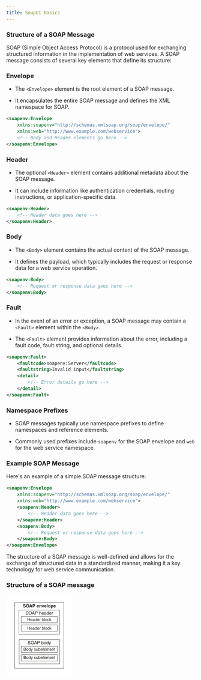 ```yaml
---
title: SoupUI Basics
---
```

### Structure of a SOAP Message

SOAP (Simple Object Access Protocol) is a protocol used for exchanging structured information in the implementation of web services. A SOAP message consists of several key elements that define its structure:

### Envelope

- The `<Envelope>` element is the root element of a SOAP message.

- It encapsulates the entire SOAP message and defines the XML namespace for SOAP.

```xml
<soapenv:Envelope
    xmlns:soapenv="http://schemas.xmlsoap.org/soap/envelope/"
    xmlns:web="http://www.example.com/webservice">
    <!-- Body and Header elements go here -->
</soapenv:Envelope>
```

### Header

- The optional `<Header>` element contains additional metadata about the SOAP message.

- It can include information like authentication credentials, routing instructions, or application-specific data.

```xml
<soapenv:Header>
    <!-- Header data goes here -->
</soapenv:Header>
```

### Body

- The `<Body>` element contains the actual content of the SOAP message.

- It defines the payload, which typically includes the request or response data for a web service operation.

```xml
<soapenv:Body>
    <!-- Request or response data goes here -->
</soapenv:Body>
```

### Fault

- In the event of an error or exception, a SOAP message may contain a `<Fault>` element within the `<Body>`.

- The `<Fault>` element provides information about the error, including a fault code, fault string, and optional details.

```xml
<soapenv:Fault>
    <faultcode>soapenv:Server</faultcode>
    <faultstring>Invalid input</faultstring>
    <detail>
        <!-- Error details go here -->
    </detail>
</soapenv:Fault>
```

### Namespace Prefixes

- SOAP messages typically use namespace prefixes to define namespaces and reference elements.

- Commonly used prefixes include `soapenv` for the SOAP envelope and `web` for the web service namespace.

### Example SOAP Message

Here's an example of a simple SOAP message structure:

```xml
<soapenv:Envelope
    xmlns:soapenv="http://schemas.xmlsoap.org/soap/envelope/"
    xmlns:web="http://www.example.com/webservice">
    <soapenv:Header>
        <!-- Header data goes here -->
    </soapenv:Header>
    <soapenv:Body>
        <!-- Request or response data goes here -->
    </soapenv:Body>
</soapenv:Envelope>
```

The structure of a SOAP message is well-defined and allows for the exchange of structured data in a standardized manner, making it a key technology for web service communication.

### Structure of a SOAP message

![soapmsg.gif](./static/soapmsg.gif)
